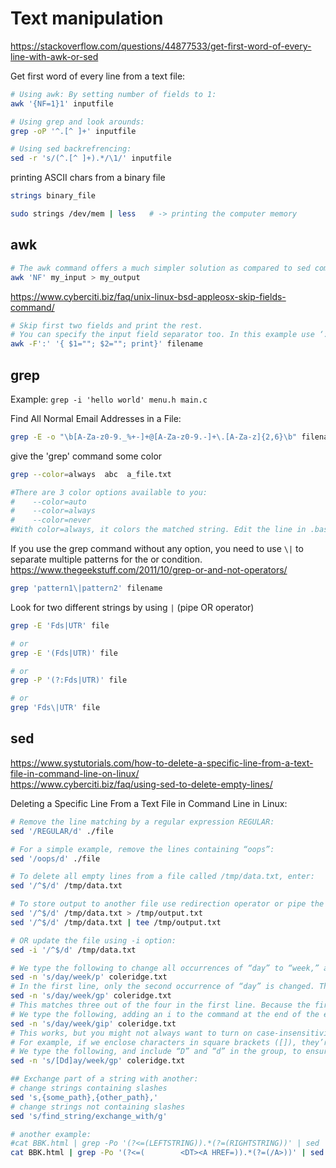 # Text manipulation

https://stackoverflow.com/questions/44877533/get-first-word-of-every-line-with-awk-or-sed  

Get first word of every line from a text file:
```bash
# Using awk: By setting number of fields to 1:
awk '{NF=1}1' inputfile   

# Using grep and look arounds:
grep -oP '^.[^ ]+' inputfile

# Using sed backrefrencing:
sed -r 's/(^.[^ ]+).*/\1/' inputfile
```

printing ASCII chars from a binary file
```bash
strings binary_file

sudo strings /dev/mem | less   # -> printing the computer memory
```

## awk

```bash
# The awk command offers a much simpler solution as compared to sed command. In this example, remove all empty lines using awk:
awk 'NF' my_input > my_output
```

https://www.cyberciti.biz/faq/unix-linux-bsd-appleosx-skip-fields-command/
```bash
# Skip first two fields and print the rest.
# You can specify the input field separator too. In this example use ‘:’ as the the input field separator:
awk -F':' '{ $1=""; $2=""; print}' filename
```


## grep

Example: `grep -i 'hello world' menu.h main.c`

Find All Normal Email Addresses in a File:
```bash
grep -E -o "\b[A-Za-z0-9._%+-]+@[A-Za-z0-9.-]+\.[A-Za-z]{2,6}\b" filename.txt
```

give the 'grep' command some color
```bash
grep --color=always  abc  a_file.txt

#There are 3 color options available to you:
#    --color=auto
#    --color=always
#    --color=never
#With color=always, it colors the matched string. Edit the line in .bashrc to make the change permanent!
```

If you use the grep command without any option, you need to use `\|` to separate multiple patterns for the or condition. https://www.thegeekstuff.com/2011/10/grep-or-and-not-operators/
```bash
grep 'pattern1\|pattern2' filename
```

Look for two different strings by using `|` (pipe OR operator)
```bash
grep -E 'Fds|UTR' file

# or
grep -E '(Fds|UTR)' file

# or
grep -P '(?:Fds|UTR)' file

# or
grep 'Fds\|UTR' file
```


## sed

https://www.systutorials.com/how-to-delete-a-specific-line-from-a-text-file-in-command-line-on-linux/  
https://www.cyberciti.biz/faq/using-sed-to-delete-empty-lines/  

Deleting a Specific Line From a Text File in Command Line in Linux:
```bash
# Remove the line matching by a regular expression REGULAR:
sed '/REGULAR/d' ./file

# For a simple example, remove the lines containing “oops”:
sed '/oops/d' ./file

# To delete all empty lines from a file called /tmp/data.txt, enter:
sed '/^$/d' /tmp/data.txt

# To store output to another file use redirection operator or pipe the output to 'tee' which displays the output at the same time:
sed '/^$/d' /tmp/data.txt > /tmp/output.txt
sed '/^$/d' /tmp/data.txt | tee /tmp/output.txt

# OR update the file using -i option:
sed -i '/^$/d' /tmp/data.txt 

# We type the following to change all occurrences of “day” to “week,” and give the mariner and albatross more time to bond:
sed -n 's/day/week/p' coleridge.txt
# In the first line, only the second occurrence of “day” is changed. This is because sed stops after the first match per line. We have to add a “g” at the end of the expression, as shown below, to perform a global search so all matches in each line are processed:
sed -n 's/day/week/gp' coleridge.txt
# This matches three out of the four in the first line. Because the first word is “Day,” and sed is case-sensitive, it doesn’t consider that instance to be the same as “day.”
# We type the following, adding an i to the command at the end of the expression to indicate case-insensitivity:
sed -n 's/day/week/gip' coleridge.txt
# This works, but you might not always want to turn on case-insensitivity for everything. In those instances, you can use a regex group to add pattern-specific case-insensitivity.
# For example, if we enclose characters in square brackets ([]), they’re interpreted as “any character from this list of characters.”
# We type the following, and include “D” and “d” in the group, to ensure it matches both “Day” and “day”:
sed -n 's/[Dd]ay/week/gp' coleridge.txt

## Exchange part of a string with another:
# change strings containing slashes
sed 's,{some_path},{other_path},'
# change strings not containing slashes
sed 's/find_string/exchange_with/g'

# another example:
#cat BBK.html | grep -Po '(?<=(LEFTSTRING)).*(?=(RIGHTSTRING))' | sed 's/tausch_das/mit_dem/g' > Database.csv
cat BBK.html | grep -Po '(?<=(        <DT><A HREF=)).*(?=(/A>))' | sed 's,^,./lzeditor -e ,' | sed 's/ target="_blank"/ /g' | sed 's/>/"/g' | sed 's/</" "BBK"/g' > BBK.txt
```

